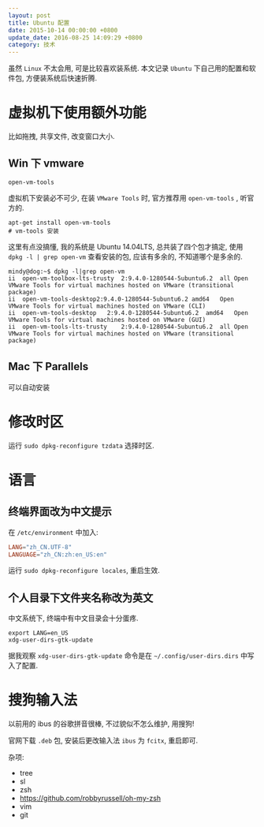 ```yaml
---
layout: post
title: Ubuntu 配置
date: 2015-10-14 00:00:00 +0800
update_date: 2016-08-25 14:09:29 +0800
category: 技术
---
```

虽然 `Linux` 不太会用, 可是比较喜欢装系统. 本文记录 `Ubuntu` 下自己用的配置和软件包, 方便装系统后快速折腾.

# 虚拟机下使用额外功能

比如拖拽, 共享文件, 改变窗口大小.

## Win 下 vmware

`open-vm-tools`

虚拟机下安装必不可少, 在装 `VMware Tools` 时, 官方推荐用 `open-vm-tools` , 听官方的.

```shell
apt-get install open-vm-tools
# vm-tools 安装
```

这里有点没搞懂, 我的系统是 Ubuntu 14.04LTS, 总共装了四个包才搞定, 使用 `dpkg -l | grep open-vm` 查看安装的包, 应该有多余的, 不知道哪个是多余的.

```shell
mindy@dog:~$ dpkg -l|grep open-vm
ii  open-vm-toolbox-lts-trusty  2:9.4.0-1280544-5ubuntu6.2  all Open VMware Tools for virtual machines hosted on VMware (transitional package)
ii  open-vm-tools-desktop2:9.4.0-1280544-5ubuntu6.2 amd64   Open VMware Tools for virtual machines hosted on VMware (CLI)
ii  open-vm-tools-desktop   2:9.4.0-1280544-5ubuntu6.2  amd64   Open VMware Tools for virtual machines hosted on VMware (GUI)
ii  open-vm-tools-lts-trusty    2:9.4.0-1280544-5ubuntu6.2  all Open VMware Tools for virtual machines hosted on VMware (transitional package)
```

## Mac 下 Parallels

可以自动安装

# 修改时区

运行 `sudo dpkg-reconfigure tzdata` 选择时区.

# 语言

## 终端界面改为中文提示

在 `/etc/environment` 中加入:

```conf
LANG="zh_CN.UTF-8"
LANGUAGE="zh_CN:zh:en_US:en"
```

运行 `sudo dpkg-reconfigure locales`, 重启生效.

## 个人目录下文件夹名称改为英文

中文系统下, 终端中有中文目录会十分蛋疼.

```shell
export LANG=en_US
xdg-user-dirs-gtk-update
```

据我观察 `xdg-user-dirs-gtk-update` 命令是在 `~/.config/user-dirs.dirs` 中写入了配置.

# 搜狗输入法

以前用的 ibus 的谷歌拼音很棒, 不过貌似不怎么维护, 用搜狗!

官网下载 `.deb` 包, 安装后更改输入法 `ibus` 为 `fcitx`, 重启即可.


杂项:

- tree
- sl
- zsh
- https://github.com/robbyrussell/oh-my-zsh
- vim
- git
